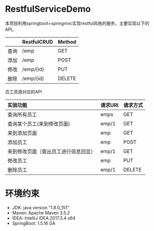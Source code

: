 # RestfulServiceDemo

 本项目利用springboot+springmvc实现restful风格的服务，主要实现以下的API。

||RestfulCRUD|Method|
|:---|:---|:---|
|查询|/emp|GET|
|添加|/emp|POST|
|修改|/emp/{id}|PUT|
|删除|/emp/{id}|DELETE|

员工资源对应的API

| 实验功能                             | 请求URI | 请求方式 |
| :------------------------------------ | :------- | :-------- |
| 查询所有员工                         | emps    | GET      |
| 查询某个员工(来到修改页面)           | emp/1   | GET      |
| 来到添加页面                         | emp     | GET      |
| 添加员工                             | emp     | POST     |
| 来到修改页面（查出员工进行信息回显） | emp/1   | GET      |
| 修改员工                             | emp     | PUT      |
| 删除员工                             | emp/1   | DELETE   |

# 环境约束
- JDK: java version "1.8.0_151"
- Maven: Apache Maven 3.5.2
- IDEA: IntelliJ IDEA 2017.3.4 x64
- SpringBoot: 1.5.16 GA 

